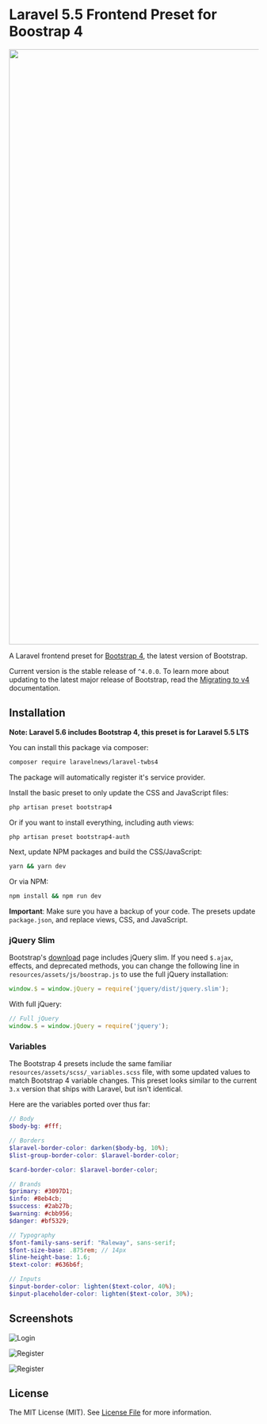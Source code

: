 # Laravel 5.5 Frontend Preset for Boostrap 4

<a href="https://laravel-news.com/bootstrap-4-laravel-preset/">
    <img src="/screenshots/bootstrap-4-preset.png" width="1200" />
</a>

A Laravel frontend preset for [Bootstrap 4](http://getbootstrap.com/), the latest version of Bootstrap.

Current version is the stable release of `^4.0.0`. To learn more about updating to the latest major release of Bootstrap, read the [Migrating to v4](https://getbootstrap.com/docs/4.0/migration/) documentation.

## Installation

**Note: Laravel 5.6 includes Bootstrap 4, this preset is for Laravel 5.5 LTS**

You can install this package via composer:

```bash
composer require laravelnews/laravel-twbs4
```
The package will automatically register it's service provider.

Install the basic preset to only update the CSS and JavaScript files:

```bash
php artisan preset bootstrap4
```

Or if you want to install everything, including auth views:

```bash
php artisan preset bootstrap4-auth
```

Next, update NPM packages and build the CSS/JavaScript:

```bash
yarn && yarn dev
```

Or via NPM:

```bash
npm install && npm run dev
```

**Important**: Make sure you have a backup of your code. The presets update `package.json`, and replace views, CSS, and JavaScript.

### jQuery Slim

Bootstrap's [download](https://getbootstrap.com/docs/4.0/getting-started/download/) page includes jQuery slim. If you need `$.ajax`, effects, and deprecated methods, you can change the following line in `resources/assets/js/boostrap.js` to use the full jQuery installation:

```js
window.$ = window.jQuery = require('jquery/dist/jquery.slim');
```

With full jQuery:

```js
// Full jQuery
window.$ = window.jQuery = require('jquery');
```

### Variables

The Bootstrap 4 presets include the same familiar `resources/assets/scss/_variables.scss` file, with some updated values to match Bootstrap 4 variable changes. This preset looks similar to the current `3.x` version that ships with Laravel, but isn't identical.

Here are the variables ported over thus far:

```scss
// Body
$body-bg: #fff;

// Borders
$laravel-border-color: darken($body-bg, 10%);
$list-group-border-color: $laravel-border-color;

$card-border-color: $laravel-border-color;

// Brands
$primary: #3097D1;
$info: #8eb4cb;
$success: #2ab27b;
$warning: #cbb956;
$danger: #bf5329;

// Typography
$font-family-sans-serif: "Raleway", sans-serif;
$font-size-base: .875rem; // 14px
$line-height-base: 1.6;
$text-color: #636b6f;

// Inputs
$input-border-color: lighten($text-color, 40%);
$input-placeholder-color: lighten($text-color, 30%);
```

## Screenshots

![Login](/screenshots/bootstrap-4-login.png)

![Register](/screenshots/bootstrap-4-register.png)

![Register](/screenshots/bootstrap-4-validation.png)

## License

The MIT License (MIT). See [License File](LICENSE.md) for more information.
